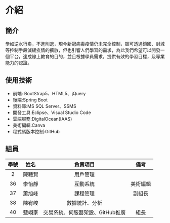 # 介紹

## 簡介
學如逆水行舟，不進則退，現今新冠病毒疫情仍未完全控制，雖可透過鎖國、封城等控制手段減緩疫情的擴散，但也引響人們學習的需求，為此我們希望可以開發一個平台，達成線上教育的目的，並且根據學員需求，提供有效的學習目標，及專業能力的認證。

## 使用技術
- 前端: BootStrap5、HTML5、jQuery
- 後端:Spring Boot
- 資料庫:MS SQL Server、SSMS
- 開發工具:Eclipse、Visual Studio Code
- 雲端服務:DigitalOcean(IAAS)
- 美術編輯:Canva
- 程式碼版本控制:GitHub

## 組員
|學號|姓名|負責項目|備考|
|:-:|:-:|:-:|:-:|
|2|陳聰賢|用戶管理| |
|36|李怡靜|互動系統|美術編輯|
|37|蕭旭峰|課程管理|副組長|
|38|陳宥峻|數據統計、分析| |
|40|藍翊家|交易系統、伺服器架設、GitHub推廣|組長|

<script src="https://code.jquery.com/jquery-3.6.0.slim.js" integrity="sha256-HwWONEZrpuoh951cQD1ov2HUK5zA5DwJ1DNUXaM6FsY=" crossorigin="anonymous"></script>

<script>
$(document).ready(function() {
  $('h2').each(function(index) {
    $(this).html((index + 1) + '. ' + $(this).html());
  });
});
</script>